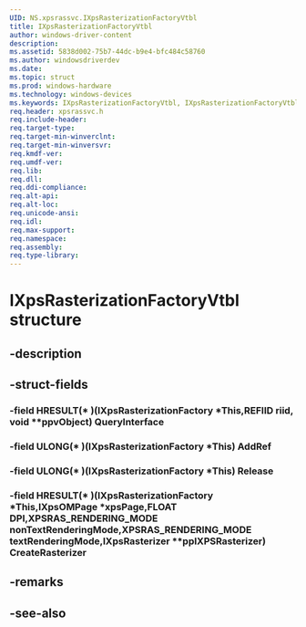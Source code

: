 ```yaml
---
UID: NS.xpsrassvc.IXpsRasterizationFactoryVtbl
title: IXpsRasterizationFactoryVtbl
author: windows-driver-content
description: 
ms.assetid: 5838d002-75b7-44dc-b9e4-bfc484c58760
ms.author: windowsdriverdev
ms.date: 
ms.topic: struct
ms.prod: windows-hardware
ms.technology: windows-devices
ms.keywords: IXpsRasterizationFactoryVtbl, IXpsRasterizationFactoryVtbl
req.header: xpsrassvc.h
req.include-header:
req.target-type:
req.target-min-winverclnt:
req.target-min-winversvr:
req.kmdf-ver:
req.umdf-ver:
req.lib:
req.dll:
req.ddi-compliance:
req.alt-api:
req.alt-loc:
req.unicode-ansi:
req.idl:
req.max-support:
req.namespace:
req.assembly:
req.type-library:
---
```


# IXpsRasterizationFactoryVtbl structure

## -description



## -struct-fields

### -field HRESULT(* )(IXpsRasterizationFactory *This,REFIID riid, void **ppvObject) QueryInterface			
 	
### -field ULONG(* )(IXpsRasterizationFactory *This) AddRef			
 	
### -field ULONG(* )(IXpsRasterizationFactory *This) Release			
 	
### -field HRESULT(* )(IXpsRasterizationFactory *This,IXpsOMPage *xpsPage,FLOAT DPI,XPSRAS_RENDERING_MODE nonTextRenderingMode,XPSRAS_RENDERING_MODE textRenderingMode,IXpsRasterizer **ppIXPSRasterizer) CreateRasterizer			
 	
## -remarks

## -see-also